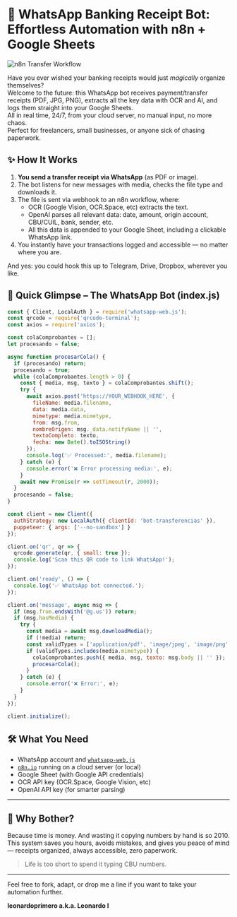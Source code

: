 # 📲 WhatsApp Banking Receipt Bot: Effortless Automation with n8n + Google Sheets

![n8n Transfer Workflow](https://firebasestorage.googleapis.com/v0/b/leonardo-blog.firebasestorage.app/o/n8ntransferencias.webp?alt=media&token=7f529d61-f3ac-4a48-858d-b0572a787142)

Have you ever wished your banking receipts would just *magically* organize themselves?  
Welcome to the future: this WhatsApp bot receives payment/transfer receipts (PDF, JPG, PNG), extracts all the key data with OCR and AI, and logs them straight into your Google Sheets.  
All in real time, 24/7, from your cloud server, no manual input, no more chaos.  
Perfect for freelancers, small businesses, or anyone sick of chasing paperwork.

## ✨ How It Works

1. **You send a transfer receipt via WhatsApp** (as PDF or image).
2. The bot listens for new messages with media, checks the file type and downloads it.
3. The file is sent via webhook to an n8n workflow, where:
   - OCR (Google Vision, OCR.Space, etc) extracts the text.
   - OpenAI parses all relevant data: date, amount, origin account, CBU/CUIL, bank, sender, etc.
   - All this data is appended to your Google Sheet, including a clickable WhatsApp link.
4. You instantly have your transactions logged and accessible — no matter where you are.

And yes: you could hook this up to Telegram, Drive, Dropbox, wherever you like.

## 🚀 Quick Glimpse – The WhatsApp Bot (index.js)

```js
const { Client, LocalAuth } = require('whatsapp-web.js');
const qrcode = require('qrcode-terminal');
const axios = require('axios');

const colaComprobantes = [];
let procesando = false;

async function procesarCola() {
  if (procesando) return;
  procesando = true;
  while (colaComprobantes.length > 0) {
    const { media, msg, texto } = colaComprobantes.shift();
    try {
      await axios.post('https://YOUR_WEBHOOK_HERE', {
        fileName: media.filename,
        data: media.data,
        mimetype: media.mimetype,
        from: msg.from,
        nombreOrigen: msg._data.notifyName || '',
        textoCompleto: texto,
        fecha: new Date().toISOString()
      });
      console.log('✅ Processed:', media.filename);
    } catch (e) {
      console.error('❌ Error processing media:', e);
    }
    await new Promise(r => setTimeout(r, 2000));
  }
  procesando = false;
}

const client = new Client({
  authStrategy: new LocalAuth({ clientId: 'bot-transferencias' }),
  puppeteer: { args: ['--no-sandbox'] }
});

client.on('qr', qr => {
  qrcode.generate(qr, { small: true });
  console.log('Scan this QR code to link WhatsApp!');
});

client.on('ready', () => {
  console.log('✅ WhatsApp bot connected.');
});

client.on('message', async msg => {
  if (msg.from.endsWith('@g.us')) return;
  if (msg.hasMedia) {
    try {
      const media = await msg.downloadMedia();
      if (!media) return;
      const validTypes = ['application/pdf', 'image/jpeg', 'image/png', 'image/jpg'];
      if (validTypes.includes(media.mimetype)) {
        colaComprobantes.push({ media, msg, texto: msg.body || '' });
        procesarCola();
      }
    } catch (e) {
      console.error('❌ Error:', e);
    }
  }
});

client.initialize();
```


## 🛠️ What You Need

- WhatsApp account and [`whatsapp-web.js`](https://github.com/pedroslopez/whatsapp-web.js)
- [`n8n.io`](https://n8n.io/) running on a cloud server (or local)
- Google Sheet (with Google API credentials)
- OCR API key (OCR.Space, Google Vision, etc)
- OpenAI API key (for smarter parsing)

---

## 🧠 Why Bother?

Because time is money. And wasting it copying numbers by hand is so 2010.  
This system saves you hours, avoids mistakes, and gives you peace of mind — receipts organized, always accessible, zero paperwork.

> Life is too short to spend it typing CBU numbers.

---

Feel free to fork, adapt, or drop me a line if you want to take your automation further.

**leonardoprimero a.k.a. Leonardo I**

